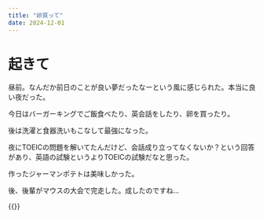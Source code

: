 ```yaml
---
title: "卵買って"
date: 2024-12-01
---
```



# 起きて
昼前。なんだか前日のことが良い夢だったなーという風に感じられた。本当に良い夜だった。

今日はバーガーキングでご飯食べたり、英会話をしたり、卵を買ったり。

後は洗濯と食器洗いもこなして最強になった。

夜にTOEICの問題を解いてたんだけど、会話成り立ってなくないか？という回答があり、英語の試験というよりTOEICの試験だなと思った。

作ったジャーマンポテトは美味しかった。

後、後輩がマウスの大会で完走した。成したのですね...

{{<tweet user="dango_bot" id="1863066825275343213">}}